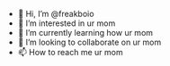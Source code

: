- 👋 Hi, I’m @freakboio
- 👀 I’m interested in ur mom
- 🌱 I’m currently learning how ur mom
- 💞️ I’m looking to collaborate on ur mom
- 📫 How to reach me ur mom

<!---
freakboio/freakboio is a ✨ special ✨ repository because its `README.md` (this file) appears on your GitHub profile.
You can click the Preview link to take a look at your changes.
--->
